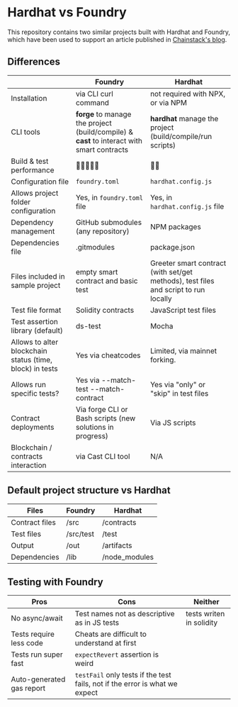 # Hardhat vs Foundry

This repository contains two similar projects built with Hardhat and Foundry, which have been used to support an article published in [Chainstack's blog](https://chainstack.com/blog/).

## Differences


|           | Foundry         | Hardhat          |
| -------------------------- | --------------------------------- | -------------------------------------- |
| Installation                                             | via CLI curl command                                                                        | not required with NPX, or via NPM                                                   |
| CLI tools                                                | **forge** to manage the project (build/compile) & **cast** to interact with smart contracts | **hardhat** manage the project (build/compile/run scripts)                          |
| Build & test performance                                 | 💨💨💨💨💨                                                                                  | 🐢🐢                                                                                |
| Configuration file                                       | `foundry.toml`                                                                              | `hardhat.config.js`                                                                 |
| Allows project folder configuration                      | Yes, in `foundry.toml` file                                                                 | Yes, in `hardhat.config.js` file                                                    |
| Dependency management                                    | GitHub submodules (any repository)                                                          | NPM packages                                                                        |
| Dependencies file                                        | .gitmodules                                                                                 | package.json                                                                        |     |     |
| Files included in sample project                         | empty smart contract and basic test                                                         | Greeter smart contract (with set/get methods), test files and script to run locally |
| Test file format                                         | Solidity contracts                                                                          | JavaScript test files                                                               |
| Test assertion library (default)                         | ds-test                                                                                     | Mocha                                                                               |
| Allows to alter blockchain status (time, block) in tests | Yes via cheatcodes                                                                          | Limited, via mainnet forking.                                                       |
| Allows run specific tests?                               | Yes via --match-test --match-contract                                                       | Yes via "only" or "skip" in test files                                              |
| Contract deployments                                     | Via forge CLI or Bash scripts (new solutions in progress)                                   | Via JS scripts                                                                      |
| Blockchain / contracts interaction                       | via Cast CLI tool                                                                           | N/A                                                                                 |

## Default project structure vs Hardhat

| Files          | Foundry   | Hardhat       |
| -------------- | --------- | ------------- |
| Contract files | /src      | /contracts    |
| Test files     | /src/test | /test         |
| Output         | /out      | /artifacts    |
| Dependencies   | /lib      | /node_modules |

## Testing with Foundry

| Pros                      | Cons                                                                        | Neither                  |
| ------------------------- | --------------------------------------------------------------------------- | ------------------------ |
| No async/await            | Test names not as descriptive as in JS tests                                | tests writen in solidity |
| Tests require less code   | Cheats are difficult to understand at first                                 |
| Tests run super fast      | `expectRevert` assertion is weird                                           |
| Auto-generated gas report | `testFail` only tests if the test fails, not if the error is what we expect |
